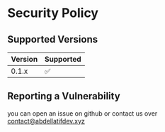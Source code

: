 # Security Policy

## Supported Versions

| Version | Supported          |
| ------- | ------------------ |
| 0.1.x   | :white_check_mark: |


## Reporting a Vulnerability

you can open an issue on github or 
contact us over contact@abdellatifdev.xyz
